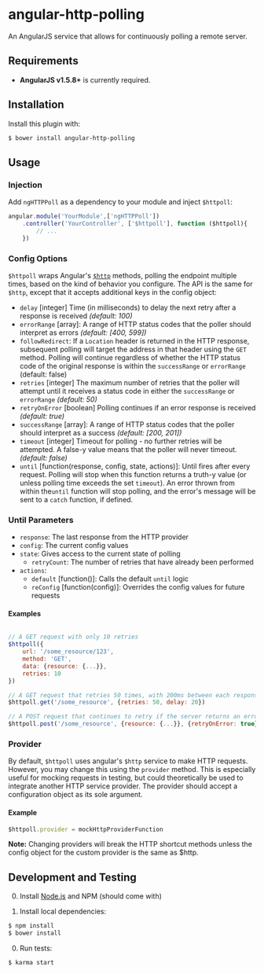 # angular-http-polling
An AngularJS service that allows for continuously polling a remote server.

## Requirements

* **AngularJS v1.5.8+** is currently required.

## Installation

Install this plugin with:
```bash
$ bower install angular-http-polling
```

## Usage

### Injection

Add `ngHTTPPoll` as a dependency to your module and inject `$httpoll`:

```javascript
angular.module('YourModule',['ngHTTPPoll'])
    .controller('YourController', ['$httpoll'], function ($httpoll){
        // ...
    })
```

### Config Options

`$httpoll` wraps Angular's [`$http`](https://docs.angularjs.org/api/ng/service/$http) methods, polling the endpoint multiple times, based on the kind of behavior you configure. The API is the same for `$http`, except that it accepts additional keys in the config object:

- `delay` [integer] Time (in milliseconds) to delay the next retry after a response is received _(default: 100)_
- `errorRange` [array]: A range of HTTP status codes that the poller should interpret as errors _(default: [400, 599])_
- `followRedirect`: If a `Location` header is returned in the HTTP response, subsequent polling will target the address in that header using the `GET` method. Polling will continue regardless of whether the HTTP status code of the original response is within the `successRange` or `errorRange` (default: false)
- `retries` [integer] The maximum number of retries that the poller will attempt until it receives a status code in either the `successRange` or `errorRange` _(default: 50)_
- `retryOnError` [boolean] Polling continues if an error response is received _(default: true)_
- `successRange` [array]: A range of HTTP status codes that the poller should interpret as a success _(default: [200, 201])_
- `timeout` [integer] Timeout for polling - no further retries will be attempted. A false-y value means that the poller will never timeout. _(default: false)_
- `until` [function(response, config, state, actions)]: Until fires after every request. Polling will stop when this function returns a truth-y value (or unless polling time exceeds the set `timeout`). An error thrown from within the`until` function will stop polling, and the error's message will be sent to a `catch` function, if defined.

### Until Parameters

- `response`: The last response from the HTTP provider
- `config`: The current config values
- `state`: Gives access to the current state of polling
    - `retryCount`: The number of retries that have already been performed
- `actions`:
    - `default` [function()]: Calls the default `until` logic
    - `reConfig` [function(config)]: Overrides the config values for future requests



#### Examples

```javascript

// A GET request with only 10 retries
$httpoll({
    url: '/some_resource/123',
    method: 'GET',
    data: {resource: {...}},
    retries: 10
})

// A GET request that retries 50 times, with 200ms between each response/request
$httpoll.get('/some_resource', {retries: 50, delay: 20})

// A POST request that continues to retry if the server returns an error
$httpoll.post('/some_resource', {resource: {...}}, {retryOnError: true})
```

### Provider

By default, `$httpoll` uses angular's `$http` service to make HTTP requests. However, you may change this using the `provider` method. This is especially useful for mocking requests in testing, but could theoretically be used to integrate another HTTP service provider. The provider should accept a configuration object as its sole argument.

#### Example

```javascript
$httpoll.provider = mockHttpProviderFunction
```

**Note:** Changing providers will break the HTTP shortcut methods unless the config object for the custom provider is the same as $http.


## Development and Testing

0. Install [Node.js](http://nodejs.org/) and NPM (should come with)

0. Install local dependencies:

 ```bash
 $ npm install
 $ bower install
 ```

0. Run tests:

 ```bash
 $ karma start
 ```